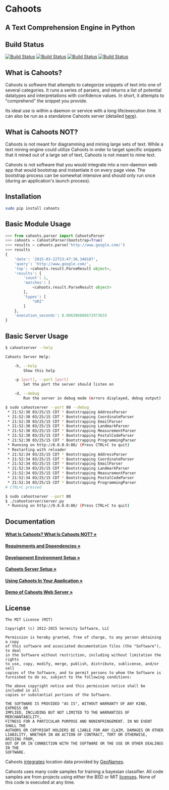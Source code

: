 Cahoots
=======
A Text Comprehension Engine in Python
-------------------------------------

Build Status
------------
[![Build Status](https://travis-ci.org/SerenitySoftwareLLC/cahoots.svg?branch=master)](https://travis-ci.org/SerenitySoftwareLLC/cahoots)
[![Build Status](https://img.shields.io/badge/coverage-100%-brightgreen.svg?style=flat)](https://travis-ci.org/SerenitySoftwareLLC/cahoots)
[![Build Status](https://img.shields.io/badge/pylint-10.00/10-brightgreen.svg?style=flat)](https://travis-ci.org/SerenitySoftwareLLC/cahoots)
[![Build Status](https://img.shields.io/badge/flake8-passing-brightgreen.svg?style=flat)](https://travis-ci.org/SerenitySoftwareLLC/cahoots)

What is Cahoots?
----------------

Cahoots is software that attempts to categorize snippets of text into one of several categories. It runs a series of parsers, and returns a list of potential datatypes and interpretations with confidence values. In short, it attempts to "comprehend" the snippet you provide.

Its ideal use is within a daemon or service with a long life/execution time. It can also be run as a standalone Cahoots server (detailed [here](https://github.com/SerenitySoftwareLLC/cahoots/wiki/Cahoots-Server-Setup)).

What is Cahoots NOT?
--------------------

Cahoots is not meant for diagramming and mining large sets of text. While a text mining engine could utilize Cahoots in order to target specific snippets that it mined out of a large set of text, Cahoots is not meant to mine text.

Cahoots is not software that you would integrate into a non-daemon web app that would bootstrap and instantiate it on every page view. The bootstrap process can be somewhat intensive and should only run once (during an application's launch process).

Installation
------------
```bash
sudo pip install cahoots
```

Basic Module Usage
------------------
```python
>>> from cahoots.parser import CahootsParser
>>> cahoots = CahootsParser(bootstrap=True)
>>> results = cahoots.parse('http://www.google.com/')
>>> results
{
    'date': '2015-03-22T23:47:36.340187',
    'query': 'http://www.google.com/',
    'top': <cahoots.result.ParseResult object>,
    'results': {
        'count': 1,
        'matches': [
            <cahoots.result.ParseResult object>
        ],
        'types': [
            "URI"
        ]
    },
    'execution_seconds': 0.006306886672973633
}
```

Basic Server Usage
------------------
```bash
$ cahootserver --help

Cahoots Server Help:

    -h, --help
        Show this help

    -p [port], --port [port]
        Set the port the server should listen on

    -d, --debug
        Run the server in debug mode (errors displayed, debug output)

$ sudo cahootserver --port 80 --debug
 * 21:52:30 03/25/15 CDT * Bootstrapping AddressParser
 * 21:52:30 03/25/15 CDT * Bootstrapping CoordinateParser
 * 21:52:30 03/25/15 CDT * Bootstrapping EmailParser
 * 21:52:30 03/25/15 CDT * Bootstrapping LandmarkParser
 * 21:52:30 03/25/15 CDT * Bootstrapping MeasurementParser
 * 21:52:30 03/25/15 CDT * Bootstrapping PostalCodeParser
 * 21:52:30 03/25/15 CDT * Bootstrapping ProgrammingParser
 * Running on http://0.0.0.0:80/ (Press CTRL+C to quit)
 * Restarting with reloader
 * 21:52:34 03/25/15 CDT * Bootstrapping AddressParser
 * 21:52:34 03/25/15 CDT * Bootstrapping CoordinateParser
 * 21:52:34 03/25/15 CDT * Bootstrapping EmailParser
 * 21:52:34 03/25/15 CDT * Bootstrapping LandmarkParser
 * 21:52:34 03/25/15 CDT * Bootstrapping MeasurementParser
 * 21:52:34 03/25/15 CDT * Bootstrapping PostalCodeParser
 * 21:52:34 03/25/15 CDT * Bootstrapping ProgrammingParser
# CTRL+C pressed

$ sudo cahootserver --port 80
$ ./cahootserver/server.py
 * Running on http://0.0.0.0:80/ (Press CTRL+C to quit)
```

Documentation
-------------

#### [What Is Cahoots? What Is Cahoots NOT? »](https://github.com/SerenitySoftwareLLC/cahoots/wiki)

#### [Requirements and Dependencies »](https://github.com/SerenitySoftwareLLC/cahoots/wiki/Requirements-and-Dependencies)

#### [Development Environment Setup »](https://github.com/SerenitySoftwareLLC/cahoots/wiki/Development-Environment-Setup)

#### [Cahoots Server Setup »](https://github.com/SerenitySoftwareLLC/cahoots/wiki/Cahoots-Server-Setup)

#### [Using Cahoots In Your Application »](https://github.com/SerenitySoftwareLLC/cahoots/wiki/Using-Cahoots-In-Your-Application)

#### [Demo of Cahoots Web Server »](http://cahoots.rwven.com/)

License
-------
```
The MIT License (MIT)

Copyright (c) 2012-2015 Serenity Software, LLC

Permission is hereby granted, free of charge, to any person obtaining a copy
of this software and associated documentation files (the "Software"), to deal
in the Software without restriction, including without limitation the rights
to use, copy, modify, merge, publish, distribute, sublicense, and/or sell
copies of the Software, and to permit persons to whom the Software is
furnished to do so, subject to the following conditions:

The above copyright notice and this permission notice shall be included in all
copies or substantial portions of the Software.

THE SOFTWARE IS PROVIDED "AS IS", WITHOUT WARRANTY OF ANY KIND, EXPRESS OR
IMPLIED, INCLUDING BUT NOT LIMITED TO THE WARRANTIES OF MERCHANTABILITY,
FITNESS FOR A PARTICULAR PURPOSE AND NONINFRINGEMENT. IN NO EVENT SHALL THE
AUTHORS OR COPYRIGHT HOLDERS BE LIABLE FOR ANY CLAIM, DAMAGES OR OTHER
LIABILITY, WHETHER IN AN ACTION OF CONTRACT, TORT OR OTHERWISE, ARISING FROM,
OUT OF OR IN CONNECTION WITH THE SOFTWARE OR THE USE OR OTHER DEALINGS IN THE
SOFTWARE.
```

Cahoots [integrates](https://github.com/hickeroar/cahoots/blob/master/cahoots/parsers/location/data/LICENSE) location data provided by [GeoNames](http://www.geonames.org/).

Cahoots uses many code samples for training a bayesian classifier. All code samples are from projects using either the BSD or MIT [licenses](https://github.com/hickeroar/cahoots/tree/master/cahoots/parsers/programming/LICENSES). None of this code is executed at any time.
